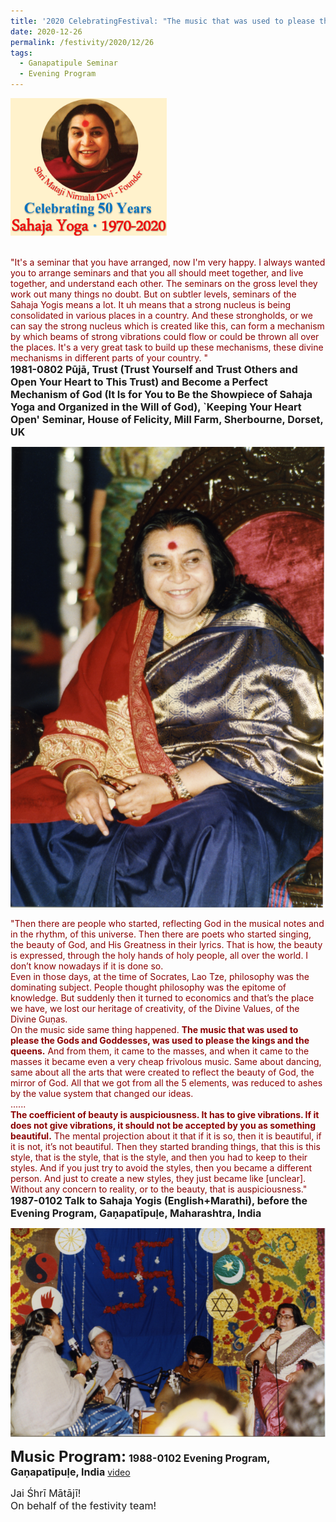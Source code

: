 ```yaml
---
title: '2020 CelebratingFestival: "The music that was used to please the Gods and Goddesses, was used to please the kings and the queens. And from them, it came to the masses" '
date: 2020-12-26
permalink: /festivity/2020/12/26
tags:
  - Ganapatipule Seminar
  - Evening Program
---
```


<div style="text-align: left"><img src="/images/image00.png" width="250" /></div><br>

<p>
<font color="DarkRed">"It's a seminar that you have arranged, now I'm very happy. I always wanted you to arrange seminars and that you all should meet together, and live together, and understand each other. The seminars on the gross level they work out many things no doubt. But on subtler levels, seminars of the Sahaja Yogis means a lot. It uh means that a strong nucleus is being consolidated in various places in a country. And these strongholds, or we can say the strong nucleus which is created like this, can form a mechanism by which beams of strong vibrations could flow or could be thrown all over the places. It's a very great task to build up these mechanisms, these divine mechanisms in different parts of your country. "</font><br>
<font size="+0"><b>1981-0802 Pūjā, Trust (Trust Yourself and Trust Others and Open Your Heart to This Trust) and Become a Perfect Mechanism of God (It Is for You to Be the Showpiece of Sahaja Yoga and Organized in the Will of God), `Keeping Your Heart Open' Seminar, House of Felicity, Mill Farm, Sherbourne, Dorset, UK</b></font>
</p>

<div style="text-align: center"><img src="/images/image589.png" /></div>

<p>
<font color="DarkRed">"Then there are people who started, reflecting God in the musical notes and in the rhythm, of this universe. Then there are poets who started singing, the beauty of God, and His Greatness in their lyrics. That is how, the beauty is expressed, through the holy hands of holy people, all over the world. I don’t know nowadays if it is done so.<br>
Even in those days, at the time of Socrates, Lao Tze, philosophy was the dominating subject. People thought philosophy was the epitome of knowledge. But suddenly then it turned to economics and that’s the place we have, we lost our heritage of creativity, of the Divine Values, of the Divine Guṇas.<br>
On the music side same thing happened. <b>The music that was used to please the Gods and Goddesses, was used to please the kings and the queens.</b> And from them, it came to the masses, and when it came to the masses it became even a very cheap frivolous music. Same about dancing, same about all the arts that were created to reflect the beauty of God, the mirror of God. All that we got from all the 5 elements, was reduced to ashes by the value system that changed our ideas. <br>
......<br>
<b>The coefficient of beauty is auspiciousness. It has to give vibrations. If it does not give vibrations, it should not be accepted by you as something beautiful.</b> The mental projection about it that if it is so, then it is beautiful, if it is not, it’s not beautiful. Then they started branding things, that this is this style, that is the style, that is the style, and then you had to keep to their styles. And if you just try to avoid the styles, then you became a different person. And just to create a new styles, they just became like [unclear]. Without any concern to reality, or to the beauty, that is auspiciousness."</font><br>
<font size="+0"><b>1987-0102 Talk to Sahaja Yogis (English+Marathi), before the Evening Program, Gaṇapatīpuḷe, Maharashtra, India</b></font>
</p>

<div style="text-align: center"><img src="/images/image590.png" /></div>

<font size="+2"><b>Music Program:</b></font> 
<font size="+0"><b>1988-0102 Evening Program, Gaṇapatīpuḷe, India</b></font>
<a href="https://www.youtube.com/watch?v=Rkd6DCYkxn8&feature=emb_logo&ab_channel=TeachingsofH.H.ShriMatajiNirmalaDevi"> video</a><br>

<p>
<font size="+0">Jai Śhrī Mātājī!<br>
On behalf of the festivity team!</font>
</p>